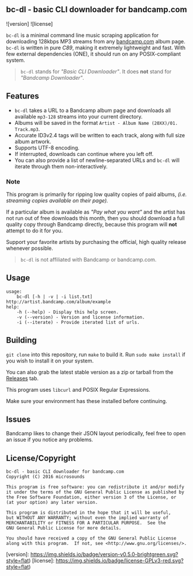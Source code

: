 ## bc-dl - basic CLI downloader for bandcamp.com
![version] ![license]

```bc-dl``` is a minimal command line music scraping application for downloading 128kbps MP3 streams from any [bandcamp.com](http://bandcamp.com) album page. ```bc-dl``` is written in pure *C89*, making it extremely lightweight and fast. With few external dependencies (ONE), it should run on any POSIX-compliant system.

> ```bc-dl``` stands for _"Basic CLI Downloader"_. It does **not** stand for _"Bandcamp Downloader"_.

## Features
* ```bc-dl``` takes a URL to a Bandcamp album page and downloads all available ```mp3-128``` streams into your current directory.
* Albums will be saved in the format ```Artist - Album Name (20XX)/01. Track.mp3```.
* Accurate ID3v2.4 tags will be written to each track, along with full size album artwork.
* Supports UTF-8 encoding.
* If interrupted, downloads can continue where you left off.
* You can also provide a list of newline-separated URLs and ```bc-dl``` will iterate through them non-interactively.

### Note
This program is primarily for ripping low quality copies of paid albums, _(i.e. streaming copies available on their page)._

If a particular album is available as _"Pay what you want"_ and the artist has not run out of free downloads this month, then you should download a full quality copy through Bandcamp directly, because this program will **not** attempt to do it for you.

Support your favorite artists by purchasing the official, high quality release whenever possible.

> ```bc-dl``` is not affiliated with Bandcamp or bandcamp.com.

## Usage
```
usage:
	bc-dl [-h | -v | -i list.txt] http://artist.bandcamp.com/album/example
help:
	-h (--help) - Display this help screen.
	-v (--version) - Version and license information.
	-i (--iterate) - Provide iterated list of urls.
```

## Building
```git clone``` into this repository, run ```make``` to build it.
Run ```sudo make install``` if you wish to install it on your system.

You can also grab the latest stable version as a zip or tarball from the [Releases](https://github.com/microsounds/bc-dl/releases) tab. 

This program uses ```libcurl``` and POSIX Regular Expressions.

Make sure your environment has these installed before continuing.

## Issues
Bandcamp likes to change their JSON layout periodically, feel free to open an issue if you notice any problems.

## License/Copyright
```
bc-dl - basic CLI downloader for bandcamp.com
Copyright (C) 2016 microsounds

This program is free software: you can redistribute it and/or modify
it under the terms of the GNU General Public License as published by
the Free Software Foundation, either version 3 of the License, or
(at your option) any later version.

This program is distributed in the hope that it will be useful,
but WITHOUT ANY WARRANTY; without even the implied warranty of
MERCHANTABILITY or FITNESS FOR A PARTICULAR PURPOSE.  See the
GNU General Public License for more details.

You should have received a copy of the GNU General Public License
along with this program.  If not, see <http://www.gnu.org/licenses/>.
```
[version]: https://img.shields.io/badge/version-v0.5.0-brightgreen.svg?style=flat) 
[license]: https://img.shields.io/badge/license-GPLv3-red.svg?style=flat)